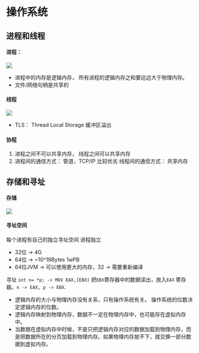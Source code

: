 # 操作系统

## 进程和线程

#### 进程： 
![](img/2019-10-04-20-31-32.png)

- 进程中的内存是逻辑内存， 所有进程的逻辑内存之和要远远大于物理内存。
- 文件/网络句柄是共享的

#### 线程
![](img/2019-10-04-20-34-42.png)
- TLS： Thread Local Storage
缓冲区溢出

#### 协程

1. 进程之间不可以共享内存， 线程之间可以共享内存
2. 进程间的通信方式： 管道，TCP/IP  比较优劣
   线程间的通信方式： 共享内存



## 存储和寻址

#### 存储
![](img/2019-10-04-20-39-09.png)

#### 寻址空间
每个进程有自己的独立寻址空间
进程独立
- 32位 -> 4G
- 64位 -> ~10^19Bytes 1wPB
- 64位JVM -> 可以使用更大的内存，32 -> 需要重新编译

寻址 `int n= *p; -> MOV EAX,[EBX]`
把`EBX`寄存器中的数据读出，放入`EAX` 寄存器。`n -> EAX, p -> EBX`.


- 逻辑内存的大小与物理内存没有关系，只有操作系统有关。 操作系统的位数决定逻辑内存的位数。
- 逻辑内存映射到物理内存，数据不一定在物理内存中，也可能存在虚拟内存中。
- 当数据在虚拟内存中时候，不是只把逻辑内存对应的数据加载到物理内存，而是把数据所在的分页加载到物理内存。如果物理内存放不下，就交换一部分数据到虚拟内存。

